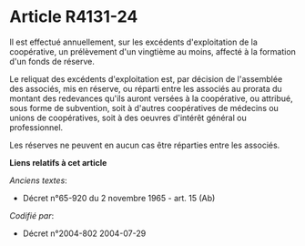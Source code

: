 # Article R4131-24

Il est effectué annuellement, sur les excédents d'exploitation de la coopérative, un prélèvement d'un vingtième au moins,
affecté à la formation d'un fonds de réserve.

Le reliquat des excédents d'exploitation est, par décision de l'assemblée des associés, mis en réserve, ou réparti entre les
associés au prorata du montant des redevances qu'ils auront versées à la coopérative, ou attribué, sous forme de subvention,
soit à d'autres coopératives de médecins ou unions de coopératives, soit à des oeuvres d'intérêt général ou professionnel.

Les réserves ne peuvent en aucun cas être réparties entre les associés.

**Liens relatifs à cet article**

_Anciens textes_:

  - Décret n°65-920 du 2 novembre 1965 - art. 15 (Ab)

_Codifié par_:

  - Décret n°2004-802 2004-07-29
